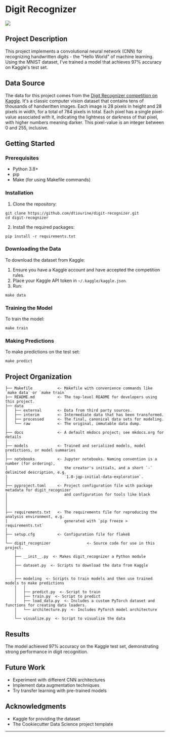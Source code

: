 # Digit Recognizer

<a target="_blank" href="https://cookiecutter-data-science.drivendata.org/">
    <img src="https://img.shields.io/badge/CCDS-Project%20template-328F97?logo=cookiecutter" />
</a>

## Project Description

This project implements a convolutional neural network (CNN) for recognizing handwritten digits - the "Hello World" of machine learning. Using the MNIST dataset, I've trained a model that achieves 97% accuracy on Kaggle's test set. 

## Data Source

The data for this project comes from the [Digit Recognizer competition on Kaggle](https://www.kaggle.com/c/digit-recognizer). It's a classic computer vision dataset that contains tens of thousands of handwritten images. Each image is 28 pixels in height and 28 pixels in width, for a total of 784 pixels in total. Each pixel has a single pixel-value associated with it, indicating the lightness or darkness of that pixel, with higher numbers meaning darker. This pixel-value is an integer between 0 and 255, inclusive.

## Getting Started

### Prerequisites

- Python 3.8+
- pip
- Make (for using Makefile commands)

### Installation

1. Clone the repository:

```
git clone https://github.com/dtiourine/digit-recognizer.git
cd digit-recognizer
```

2. Install the required packages:

```
pip install -r requirements.txt
```

### Downloading the Data

To download the dataset from Kaggle:

1. Ensure you have a Kaggle account and have accepted the competition rules.
2. Place your Kaggle API token in `~/.kaggle/kaggle.json`.
3. Run:

```
make data
```

### Training the Model

To train the model:

```
make train
```

### Making Predictions

To make predictions on the test set:

```
make predict
```

## Project Organization

```
├── Makefile           <- Makefile with convenience commands like `make data` or `make train`
├── README.md          <- The top-level README for developers using this project.
├── data
│   ├── external       <- Data from third party sources.
│   ├── interim        <- Intermediate data that has been transformed.
│   ├── processed      <- The final, canonical data sets for modeling.
│   └── raw            <- The original, immutable data dump.
│
├── docs               <- A default mkdocs project; see mkdocs.org for details
│
├── models             <- Trained and serialized models, model predictions, or model summaries
│
├── notebooks          <- Jupyter notebooks. Naming convention is a number (for ordering),
│                         the creator's initials, and a short `-` delimited description, e.g.
│                         `1.0-jqp-initial-data-exploration`.
│
├── pyproject.toml     <- Project configuration file with package metadata for digit_recognizer
│                         and configuration for tools like black
│
│
│
├── requirements.txt   <- The requirements file for reproducing the analysis environment, e.g.
│                         generated with `pip freeze > requirements.txt`
│
├── setup.cfg          <- Configuration file for flake8
│
└── digit_recognizer                <- Source code for use in this project.
    │
    ├── __init__.py  <- Makes digit_recognizer a Python module
    │
    ├── dataset.py  <- Scripts to download the data from Kaggle
    │
    │
    ├── modeling  <- Scripts to train models and then use trained models to make predictions
    │   │                 
    │   ├── predict.py  <- Script to train 
    │   ├── train.py  <- Script to predict
    │   ├── load_data.py  <- Includes a custom PyTorch dataset and functions for creating data loaders.
    │   └── architecture.py  <- Includes PyTorch model architecture 
    │ 
    └── visualize.py  <- Script to visualize the data
```

## Results

The model achieved 97% accuracy on the Kaggle test set, demonstrating strong performance in digit recognition.

## Future Work

- Experiment with different CNN architectures
- Implement data augmentation techniques
- Try transfer learning with pre-trained models

## Acknowledgments

- Kaggle for providing the dataset
- The Cookiecutter Data Science project template

--------
